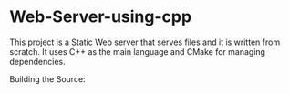 # Web-Server-using-cpp
This project is a Static Web server that serves files and it is written from scratch. It uses C++ as the main language and CMake for managing dependencies.

Building the Source:


